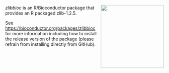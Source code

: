 [<img src="https://www.bioconductor.org/images/logo/jpg/bioconductor_logo_rgb.jpg" width="200" align="right"/>](https://bioconductor.org/)

_zlibbioc_ is an R/Bioconductor package that provides an R packaged zlib-1.2.5.

See https://bioconductor.org/packages/zlibbioc for more information including how to install the release version of the package (please refrain from installing directly from GitHub).

